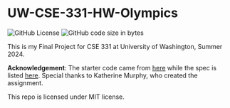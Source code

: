 # UW-CSE-331-HW-Olympics

![GitHub License](https://img.shields.io/github/license/jacklyncui/UW-CSE-331-HW-Olympics) ![GitHub code size in bytes](https://img.shields.io/github/languages/code-size/jacklyncui/UW-CSE-331-HW-Olympics)

This is my Final Project for CSE 331 at University of Washington, Summer 2024.

**Acknowledgement**: The starter code came from [here](https://gitlab.cs.washington.edu/cse331-24su/cse331-24su-materials/hw-olympics) while the spec is listed [here](https://courses.cs.washington.edu/courses/cse331/24su/topics/hw-olympics.pdf). Special thanks to Katherine Murphy, who created the assignment.

This repo is licensed under MIT license.